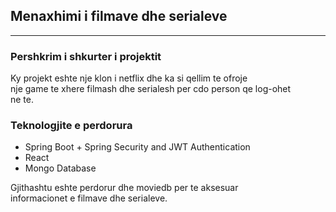 ## Menaxhimi i filmave dhe serialeve

---

### Pershkrim i shkurter i projektit

Ky projekt eshte nje klon i netflix dhe ka si qellim te ofroje <br>
nje game te xhere filmash dhe serialesh per cdo person qe log-ohet <br>
ne te.

### Teknologjite e perdorura

* Spring Boot + Spring Security and JWT Authentication
* React
* Mongo Database

Gjithashtu eshte perdorur dhe moviedb per te aksesuar <br>
informacionet e filmave dhe serialeve.

